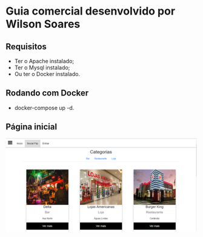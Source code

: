 <h1>Guia comercial desenvolvido por Wilson Soares</h1>

<h2>Requisitos</h2>

<ul>
  <li>Ter o Apache instalado;</li>
  <li>Ter o Mysql instalado;</li>
  <li>Ou ter o Docker instalado.</li>
</ul>

<h2>Rodando com Docker</h2>

<ul>
  <li>docker-compose up -d.</li>
</ul>

<h2>Página inicial</h2>

<img src="index-img.PNG">

